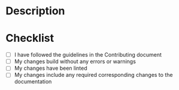 # Description

<!--
Please include a summary of the changes
-->

# Checklist

<!-- Please check off the following -->

- [ ] I have followed the guidelines in the Contributing document
- [ ] My changes build without any errors or warnings
- [ ] My changes have been linted
- [ ] My changes include any required corresponding changes to the documentation